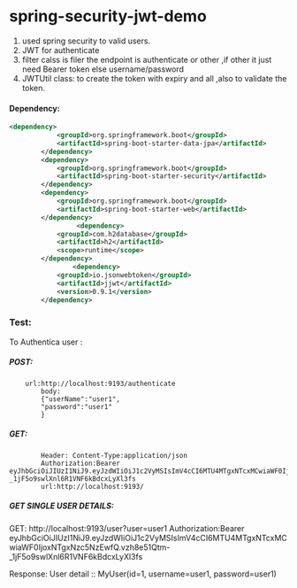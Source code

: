 # spring-security-jwt-demo

1. used spring security to valid users.
2. JWT for authenticate
3. filter calss is filer the endpoint is authenticate or other ,if other it just need Bearer token else username/password
4. JWTUtil class: to create the token with expiry and all ,also to validate the token.


#### Dependency:
```xml 
<dependency>
			<groupId>org.springframework.boot</groupId>
			<artifactId>spring-boot-starter-data-jpa</artifactId>
		</dependency>
		<dependency>
			<groupId>org.springframework.boot</groupId>
			<artifactId>spring-boot-starter-security</artifactId>
		</dependency>
		<dependency>
			<groupId>org.springframework.boot</groupId>
			<artifactId>spring-boot-starter-web</artifactId>
		</dependency>
                 <dependency>
			<groupId>com.h2database</groupId>
			<artifactId>h2</artifactId>
			<scope>runtime</scope>
		</dependency>
                <dependency>
			<groupId>io.jsonwebtoken</groupId>
			<artifactId>jjwt</artifactId>
			<version>0.9.1</version>
		</dependency>
```


### Test:

To Authentica user :
##### POST:
        url:http://localhost:9193/authenticate
            body:
            {"userName":"user1",
            "password":"user1"
            }
##### GET:
            Header: Content-Type:application/json
            Authorization:Bearer eyJhbGciOiJIUzI1NiJ9.eyJzdWIiOiJ1c2VyMSIsImV4cCI6MTU4MTgxNTcxMCwiaWF0IjoxNTgxNzc5NzEwfQ.vzh8e51Qtm-_1jF5o9swlXnl6R1VNF6kBdcxLyXl3fs
            url:http://localhost:9193/
	    
##### GET SINGLE USER DETAILS:

GET: 
http://localhost:9193/user?user=user1
Authorization:Bearer eyJhbGciOiJIUzI1NiJ9.eyJzdWIiOiJ1c2VyMSIsImV4cCI6MTU4MTgxNTcxMCwiaWF0IjoxNTgxNzc5NzEwfQ.vzh8e51Qtm-_1jF5o9swlXnl6R1VNF6kBdcxLyXl3fs

Response:
User detail  :: MyUser(id=1, username=user1, password=user1)



